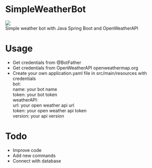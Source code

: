 # SimpleWeatherBot
![](https://i.imgur.com/6MZ8e8S.png) \
Simple weather bot with Java Spring Boot and OpenWeatherAPI

# Usage
- Get credentials from @BotFather
- Get credentials from OpenWeatherAPI openweathermap.org
- Create your own application.yaml file in src/main/resources with credentials \
bot:\
  name: your bot name \
  token: your bot token \
weatherAPI:\
  url: your open weather api url\
  token: your open weather api token\
  version: your api version
# Todo
- Improve code
- Add new commands
- Connect with database







